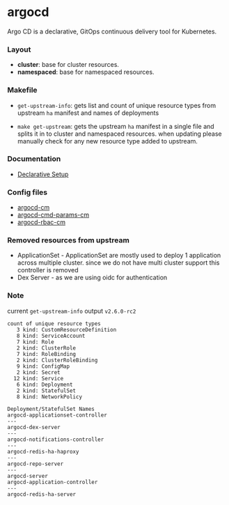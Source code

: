# argocd
Argo CD is a declarative, GitOps continuous delivery tool for Kubernetes.


### Layout
- __cluster__: base for cluster resources.
- __namespaced__: base for namespaced resources.

### Makefile
- `get-upstream-info`: gets list and count of unique resource types from upstream `ha` manifest
and names of deployments

- `make get-upstream`: gets the upstream `ha` manifest in a single file and splits it 
in to cluster and namespaced resources. when updating please manually check for 
any new resource type added to upstream. 

### Documentation
* [Declarative Setup](https://argo-cd.readthedocs.io/en/stable/operator-manual/declarative-setup/)


### Config files
   * [argocd-cm](argocd/namespaced/argocd-cm.yaml)
   * [argocd-cmd-params-cm](argocd/namespaced/argocd-cmd-params-cm.yaml)
   * [argocd-rbac-cm](argocd/namespaced/argocd-rbac-cm.yaml)

### Removed resources from upstream
   * ApplicationSet - ApplicationSet are mostly used to deploy 1 application across multiple cluster. 
      since we do not have multi cluster support this controller is removed
   * Dex Server - as we are using oidc for authentication

### Note
current `get-upstream-info` output `v2.6.0-rc2`
```
count of unique resource types
   3 kind: CustomResourceDefinition
   8 kind: ServiceAccount
   7 kind: Role
   2 kind: ClusterRole
   7 kind: RoleBinding
   2 kind: ClusterRoleBinding
   9 kind: ConfigMap
   2 kind: Secret
  12 kind: Service
   6 kind: Deployment
   2 kind: StatefulSet
   8 kind: NetworkPolicy

Deployment/StatefulSet Names
argocd-applicationset-controller
---
argocd-dex-server
---
argocd-notifications-controller
---
argocd-redis-ha-haproxy
---
argocd-repo-server
---
argocd-server
argocd-application-controller
---
argocd-redis-ha-server
```
